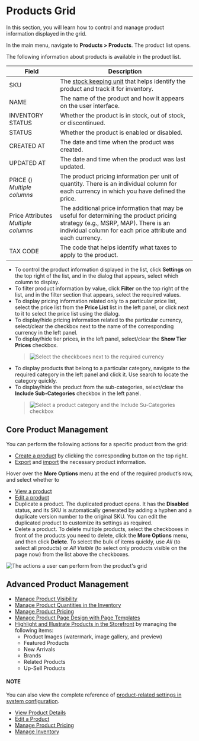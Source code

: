 <a id="doc-products-characteristics"></a>

<a id="doc-products-actions-view-list"></a>

# Products Grid

In this section, you will learn how to control and manage product information displayed in the grid.

In the main menu, navigate to **Products > Products**. The product list opens.

The following information about products is available in the product list.

| Field                                 | Description                                                                                                                                                                                   |
|---------------------------------------|-----------------------------------------------------------------------------------------------------------------------------------------------------------------------------------------------|
| SKU                                   | The [stock keeping unit](../../../../glossary.md#term-Stock-keeping-unit-SKU) that helps identify the product and track it for inventory.                                                     |
| NAME                                  | The name of the product and how it appears on the user interface.                                                                                                                             |
| INVENTORY STATUS                      | Whether the product is in stock, out of stock, or discontinued.                                                                                                                               |
| STATUS                                | Whether the product is enabled or disabled.                                                                                                                                                   |
| CREATED AT                            | The date and time when the product was created.                                                                                                                                               |
| UPDATED AT                            | The date and time when the product was last updated.                                                                                                                                          |
| PRICE (<Currency>) *Multiple columns* | The product pricing information per unit of quantity. There is an individual column for each currency in which you have defined the price.                                                    |
| Price Attributes *Multiple columns*   | The additional price information that may be useful for determining the product pricing strategy (e.g., MSRP, MAP). There is an individual column for each price attribute and each currency. |
| TAX CODE                              | The code that helps identify what taxes to apply to the product.                                                                                                                              |
* To control the product information displayed in the list, click <i class="fa fa-cog fa-lg" aria-hidden="true"></i> **Settings** on the top right of the list, and in the dialog that appears, select which column to display.
* To filter product information by value, click <i class="fa fa-filter fa-lg" aria-hidden="true"></i> **Filter** on the top right of the list, and in the filter section that appears, select the required values.
* To display pricing information related only to a particular price list, select the price list from the **Price List** list in the left panel, or click <i class="fa fa-bars fa-lg" aria-hidden="true"></i> next to it to select the price list using the dialog.
* To display/hide pricing information related to the particular currency, select/clear the checkbox next to the name of the corresponding currency in the left panel.
* To display/hide tier prices, in the left panel, select/clear the **Show Tier Prices** checkbox.
  > ![Select the checkboxes next to the required currency](user/img/products/products/ProductsFilterPrices.png)
* To display products that belong to a particular category, navigate to the required category in the left panel and click it. Use search to locate the category quickly.
* To display/hide the product from the sub-categories, select/clear the **Include Sub-Categories** checkbox in the left panel.
  > ![Select a product category and the Include Su-Categories checkbox](user/img/products/products/ProductsCategories.png)

## Core Product Management

You can perform the following actions for a specific product from the grid:

* [Create a product](../index.md#doc-products-actions-create) by clicking the corresponding button on the top right.
* [Export](../export-products.md#export-products) and [import](../import-products.md#import-products) the necessary product information.

Hover over the <i class="fa fa-ellipsis-h fa-lg" aria-hidden="true"></i> **More Options** menu at the end of the required product’s row, and select whether to

* [View a product](view.md#doc-products-actions-view)
* [Edit a product](edit.md#doc-products-actions-edit-fromgrid)
* Duplicate <i class="far fa-copy" aria-hidden="true"></i> a product. The duplicated product opens. It has the **Disabled** status, and its SKU is automatically generated by adding a hyphen and a duplicate version number to the original SKU. You can edit the duplicated product to customize its settings as required.
* Delete <i class="fas fa-trash-alt" aria-hidden="true"></i> a product. To delete multiple products, select the checkboxes in front of the products you need to delete, click the <i class="fa fa-ellipsis-h fa-lg" aria-hidden="true"></i> **More Options** menu, and then click <i class="fas fa-trash-alt" aria-hidden="true"></i> **Delete**. To select the bulk of items quickly, use *All* (to select all products) or *All Visible* (to select only products visible on the page now) from the list above the checkboxes.

![The actions a user can perform from the product's grid](user/img/products/products/ProductGridActions.png)

## Advanced Product Management

* [Manage Product Visibility](../managing-product-visibility.md#products-product-visibility)
* [Manage Product Quantities in the Inventory](manage-inventory.md#doc-products-actions-manage-inventory)
* [Manage Product Pricing](view-product-prices.md#view-and-filter-product-prices)
* [Manage Product Page Design with Page Templates](../page-templates.md#user-guide-page-templates)
* [Highlight and Illustrate Products in the Storefront](../../../../concept-guides/product-management/index.md#highlight-products-on-the-storefront) by managing the following items:
  * Product Images (watermark, image gallery, and preview)
  * Featured Products
  * New Arrivals
  * Brands
  * Related Products
  * Up-Sell Products

#### NOTE
You can also view the complete reference of [product-related settings in system configuration](../../../system/configuration/commerce/product/index.md#configuration-products).

* [View Product Details](view.md)
* [Edit a Product](edit.md)
* [Manage Product Pricing](view-product-prices.md)
* [Manage Inventory](manage-inventory.md)

<!-- fa-bars = fa-navicon -->
<!-- Ic Tiles is used as Set As Default in saved views, and as tiles in display layout options -->
<!-- IcPencil refers to Rename in Commerce and Inline Editing in CRM -->
<!-- Check mark in the square. -->
<!-- SortDesc is also used as drop-down arrow -->
